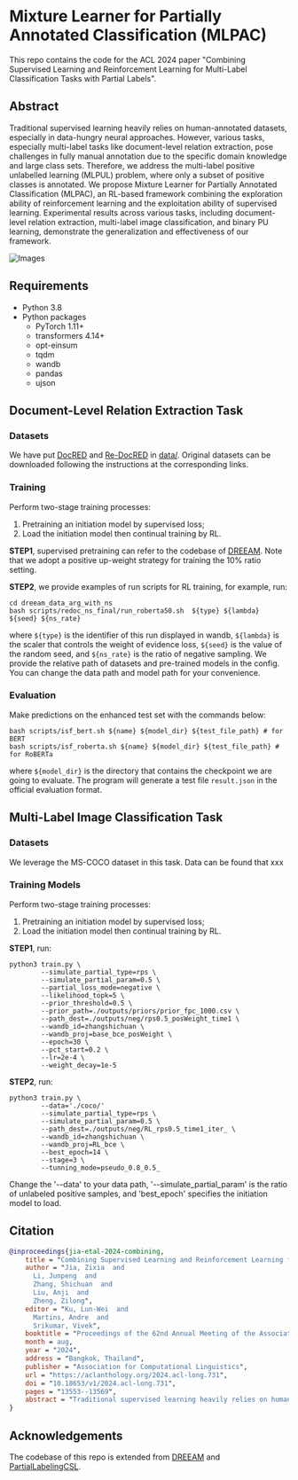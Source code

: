 # Mixture Learner for Partially Annotated Classification (MLPAC)
This repo contains the code for the ACL 2024 paper "Combining Supervised Learning and Reinforcement Learning for Multi-Label Classification Tasks with Partial Labels".

## Abstract
Traditional supervised learning heavily relies on human-annotated datasets, especially in data-hungry neural approaches. However, various tasks, especially multi-label tasks like document-level relation extraction, pose challenges in fully manual annotation due to the specific domain knowledge and large class sets. Therefore, we address the multi-label positive unlabelled learning (MLPUL) problem, where only a subset of positive classes is annotated. We propose Mixture Learner for Partially Annotated Classification (MLPAC), an RL-based framework combining the exploration ability of reinforcement learning and the exploitation ability of supervised learning. Experimental results across various tasks, including document-level relation extraction, multi-label image classification, and binary PU learning, demonstrate the generalization and effectiveness of our framework.

![Images](./img/overview.jpg "Trainig process")

## Requirements
+ Python 3.8
+ Python packages
  + PyTorch 1.11+
  + transformers 4.14+
  + opt-einsum
  + tqdm
  + wandb
  + pandas
  + ujson
  

## Document-Level Relation Extraction Task

### Datasets
We have put [DocRED](https://github.com/thunlp/DocRED/tree/master/data) and [Re-DocRED](https://github.com/tonytan48/Re-DocRED/tree/main/data) in [data/](https://github.com/bigai-nlco/mlpac/tree/main/dreeam_data_arg_with_ns/data).
Original datasets can be downloaded following the instructions at the corresponding links. 

### Training
Perform two-stage training processes: 

1. Pretraining an initiation model by supervised loss;
2. Load the initiation model then continual training by RL.

**STEP1**, supervised pretraining can refer to the codebase of [DREEAM](https://github.com/YoumiMa/dreeam). Note that we adopt a positive up-weight strategy for training the 10% ratio setting.

**STEP2**, we provide examples of run scripts for RL training, for example, run:
```
cd dreeam_data_arg_with_ns
bash scripts/redoc_ns_final/run_roberta50.sh  ${type} ${lambda} ${seed} ${ns_rate}
```
where ``${type}`` is the identifier of this run displayed in wandb, ``${lambda}`` is the scaler that controls the weight of evidence loss, ``${seed}`` is the value of the random seed, and ``${ns_rate}`` is the ratio of negative sampling.
We provide the relative path of datasets and pre-trained models in the config. You can change the data path and model path for your convenience.


### Evaluation
Make predictions on the enhanced test set with the commands below:
```
bash scripts/isf_bert.sh ${name} ${model_dir} ${test_file_path} # for BERT
bash scripts/isf_roberta.sh ${name} ${model_dir} ${test_file_path} # for RoBERTa
```
where ``${model_dir}`` is the directory that contains the checkpoint we are going to evaluate. 
The program will generate a test file ``result.json`` in the official evaluation format. 


## Multi-Label Image Classification Task

### Datasets
We leverage the MS-COCO dataset in this task. Data can be found that xxx

### Training Models
Perform two-stage training processes: 

1. Pretraining an initiation model by supervised loss;
2. Load the initiation model then continual training by RL.

**STEP1**, run:

```
python3 train.py \
        --simulate_partial_type=rps \
        --simulate_partial_param=0.5 \
        --partial_loss_mode=negative \
        --likelihood_topk=5 \
        --prior_threshold=0.5 \
        --prior_path=./outputs/priors/prior_fpc_1000.csv \
        --path_dest=./outputs/neg/rps0.5_posWeight_time1 \
        --wandb_id=zhangshichuan \
        --wandb_proj=base_bce_posWeight \
        --epoch=30 \
        --pct_start=0.2 \
        --lr=2e-4 \
        --weight_decay=1e-5
```

**STEP2**, run:

```
python3 train.py \
        --data='./coco/'
        --simulate_partial_type=rps \
        --simulate_partial_param=0.5 \
        --path_dest=./outputs/neg/RL_rps0.5_time1_iter_ \
        --wandb_id=zhangshichuan \
        --wandb_proj=RL_bce \
        --best_epoch=14 \
        --stage=3 \
        --tunning_mode=pseudo_0.8_0.5_
```

Change the '--data' to your data path, '--simulate_partial_param' is the ratio of unlabeled positive samples, and 'best_epoch' specifies the initiation model to load.





## Citation
```bibtex
@inproceedings{jia-etal-2024-combining,
    title = "Combining Supervised Learning and Reinforcement Learning for Multi-Label Classification Tasks with Partial Labels",
    author = "Jia, Zixia  and
      Li, Junpeng  and
      Zhang, Shichuan  and
      Liu, Anji  and
      Zheng, Zilong",
    editor = "Ku, Lun-Wei  and
      Martins, Andre  and
      Srikumar, Vivek",
    booktitle = "Proceedings of the 62nd Annual Meeting of the Association for Computational Linguistics (Volume 1: Long Papers)",
    month = aug,
    year = "2024",
    address = "Bangkok, Thailand",
    publisher = "Association for Computational Linguistics",
    url = "https://aclanthology.org/2024.acl-long.731",
    doi = "10.18653/v1/2024.acl-long.731",
    pages = "13553--13569",
    abstract = "Traditional supervised learning heavily relies on human-annotated datasets, especially in data-hungry neural approaches. However, various tasks, especially multi-label tasks like document-level relation extraction, pose challenges in fully manual annotation due to the specific domain knowledge and large class sets. Therefore, we address the multi-label positive-unlabelled learning (MLPUL) problem, where only a subset of positive classes is annotated. We propose Mixture Learner for Partially Annotated Classification (MLPAC), an RL-based framework combining the exploration ability of reinforcement learning and the exploitation ability of supervised learning. Experimental results across various tasks, including document-level relation extraction, multi-label image classification, and binary PU learning, demonstrate the generalization and effectiveness of our framework.",
}
```



## Acknowledgements
The codebase of this repo is extended from [DREEAM](https://github.com/YoumiMa/dreeam) and [PartialLabelingCSL](https://github.com/Alibaba-MIIL/PartialLabelingCSL).
